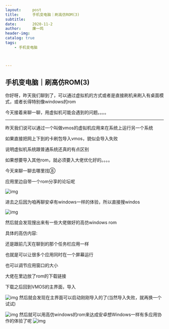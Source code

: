 ```yaml
---
layout:     post
title:      手机变电脑｜刷高仿ROM(3)
subtitle:   
date:       2020-11-2
author:     廉一鸣
header-img: 
catalog: true
tags:
    - 手机变电脑



---
```


## 手机变电脑｜刷高仿ROM(3)



你好呀，昨天我们聊到了，可以通过虚拟机的方式或者是直接刷机来刷入有桌面模式，或者长得特别像windows的rom

今天接着来聊一聊，用虚拟机可能会遇到的问题。。。。

------

昨天我们说可以通过一个叫做vmos的虚拟机应用来在系统上运行另一个系统

如果直接把网上下到的卡刷包导入vmos，貌似会导入失败

说明虚拟机系统跟普通系统还真的有点区别

如果想要导入其他rom，就必须要入大佬优化好的。。。。

今天来聊一聊去哪里找⑧

应用里边自带一个rom分享的论坛呢

![img](https://mmbiz.qpic.cn/mmbiz_png/tMsLbdfwxoOcARuHPmuZe49U7u4ZUgEY9QptDERbZ2WHxh1hKnBPjTS9aTeUCfqkZChh0PPAkdvkE6Xh2HfhQg/640?wx_fmt=png&tp=webp&wxfrom=5&wx_lazy=1&wx_co=1)



进去之后因为咱再聊安卓有windows一样的体验，所以直接搜windos

![img](https://mmbiz.qpic.cn/mmbiz_png/tMsLbdfwxoOcARuHPmuZe49U7u4ZUgEYhjia7jcAUIplAHs5O3dVa4icPEYyur2cia1A2CeOz8QEsnNtrlHquuTtg/640?wx_fmt=png&tp=webp&wxfrom=5&wx_lazy=1&wx_co=1)



然后就会发现搜出来有一些大佬做好的高仿windows rom

具体的高仿内容:

还是跟前几天在聊到的那个任务栏应用一样

也就是可以让很多个应用同时在一个屏幕运行

也可以调节应用窗口的大小

大佬在里边放了rom的下载链接

下载之后回到VMOS的主界面，导入

![img](https://mmbiz.qpic.cn/mmbiz_png/tMsLbdfwxoOcARuHPmuZe49U7u4ZUgEYiaUnGsAvfKzdMovHZrOubc8wGy3vYNuNo8siaLiakq5R6IvyUld0iaLFyw/640?wx_fmt=png&tp=webp&wxfrom=5&wx_lazy=1&wx_co=1)
然后就会发现在主界面可以启动刚刚导入的了(当然导入失败，就再换一个试试)

![img](https://mmbiz.qpic.cn/mmbiz_jpg/tMsLbdfwxoOcARuHPmuZe49U7u4ZUgEY2VIBeDtevGJcRFGhOjpnRovjNGzvibEq5xXxLELAGiaYf8y5kBEplryQ/640?wx_fmt=jpeg&tp=webp&wxfrom=5&wx_lazy=1&wx_co=1)
然后就可以用高仿windows的rom来达成安卓想Windows一样有多应用协作的体验了呢
![img](https://mmbiz.qpic.cn/mmbiz_jpg/tMsLbdfwxoOcARuHPmuZe49U7u4ZUgEYrlzlfGtPtF79DMK9ibfXWtrbEZDtYHY4ottKxkzAa5hpW574NKy46Fg/640?wx_fmt=jpeg&tp=webp&wxfrom=5&wx_lazy=1&wx_co=1)

